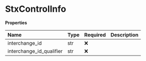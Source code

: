 # StxControlInfo

**Properties**

| Name                     | Type | Required | Description |
| :----------------------- | :--- | :------- | :---------- |
| interchange_id           | str  | ❌       |             |
| interchange_id_qualifier | str  | ❌       |             |

